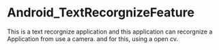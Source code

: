 # Android_TextRecorgnizeFeature 
This is a text recorgnize application and this application can recorgnize a Application from use a camera. and for this, using a open cv.
